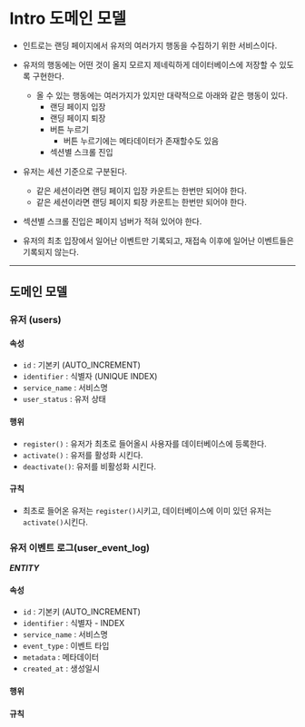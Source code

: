 # Intro 도메인 모델

- 인트로는 랜딩 페이지에서 유저의 여러가지 행동을 수집하기 위한 서비스이다.
- 유저의 행동에는 어떤 것이 올지 모르지 제네릭하게 데이터베이스에 저장할 수 있도록 구현한다.
    - 올 수 있는 행동에는 여러가지가 있지만 대략적으로 아래와 같은 행동이 있다.
        - 랜딩 페이지 입장
        - 랜딩 페이지 퇴장
        - 버튼 누르기
            - 버튼 누르기에는 메타데이터가 존재할수도 있음
        - 섹션별 스크롤 진입

- 유저는 세션 기준으로 구분된다.
    - 같은 세션이라면 랜딩 페이지 입장 카운트는 한번만 되어야 한다.
    - 같은 세션이라면 랜딩 페이지 퇴장 카운트는 한번만 되어야 한다.
- 섹션별 스크롤 진입은 페이지 넘버가 적혀 있어야 한다.
- 유저의 최초 입장에서 일어난 이벤트만 기록되고, 재접속 이후에 일어난 이벤트들은 기록되지 않는다.

---

## 도메인 모델

### 유저 (users)

#### 속성

- `id` : 기본키 (AUTO_INCREMENT)
- `identifier` : 식별자 (UNIQUE INDEX)
- `service_name` : 서비스명
- `user_status` : 유저 상태

#### 행위

- `register()` : 유저가 최초로 들어올시 사용자를 데이터베이스에 등록한다.
- `activate()` : 유저를 활성화 시킨다.
- `deactivate()`: 유저를 비활성화 시킨다.

#### 규칙

- 최초로 들어온 유저는 `register()`시키고, 데이터베이스에 이미 있던 유저는 `activate()`시킨다.

### 유저 이벤트 로그(user_event_log)

**_ENTITY_**

#### 속성

- `id` : 기본키 (AUTO_INCREMENT)
- `identifier` : 식별자 - INDEX
- `service_name` : 서비스명
- `event_type` : 이벤트 타입
- `metadata` : 메타데이터
- `created_at` : 생성일시

#### 행위

#### 규칙
